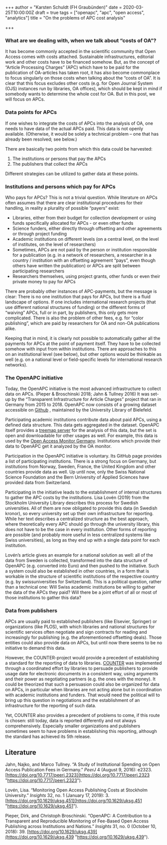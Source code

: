 +++
author = "Karsten Schuldt (FH Graubünden)"
date = 2020-03-25T10:00:00Z
draft = true
tags = ["openapc", "apc", "open access", "analytics"]
title = "On the problems of APC cost analysis"

+++
### What are we dealing with, when we talk about “costs of OA”?

It has become commonly accepted in the scientific community that Open Access comes with costs attached. Sustainable infrastructures, editorial work and other costs have to be financed somehow. But, as the concept of “Article Processing Charges” (APC) which have to be paid for the publication of OA-articles has taken root, it has also become commonplace to focus singularly on those costs when talking about the “costs of OA”. It is clear that this focus excludes other costs (e.g. for Open Journal System (OJS) instances run by libraries, OA offices), which should be kept in mind if somebody wants to determine the whole cost for OA. But in this post, we will focus on APCs.

### Data points for APCs

If one wishes to integrate the costs of APCs into the analysis of OA, one needs to have data of the actual APCs paid. This data is not openly available. (Otherwise, it would be solely a technical problem – one that has already been resolved; see below.)

There are basically two points from which this data could be harvested:

1. The institutions or persons that pay the APCs
2. The publishers that collect the APCs

Different strategies can be utilized to gather data at these points.

### Institutions and persons which pay for APCs

Who pays for APCs? This is not a trivial question. While literature on APCs often assumes that there are clear institutional procedures for their handling, in reality a plurality of possible “payers” exist:

* Libraries, either from their budget for collection development or using funds specifically allocated for APCs - or even other funds
* Science funders, either directly through offsetting and other agreements or through project funding
* Academic institutions on different levels (on a central level, on the level of institutes, on the level of researchers)
* Sometimes, APCs are not paid by the person or institution responsible for a publication (e.g. in a network of researchers, a researcher in a country / institution with an offsetting agreement “pays”, even though others have written the publication) or APCs are split between participating researchers
* Researchers themselves, using project grants, other funds or even their private money to pay for APCs

There are probably other instances of APC-payments, but the message is clear: There is no one institution that pays for APCs, but there is a fluid landscape of options. If one includes international research projects (that use different national structures of funding) or the different forms of “waiving” APCs, full or in part, by publishers, this only gets more complicated. There is also the problem of other fees, e.g. for “color publishing”, which are paid by researchers for OA and non-OA publications alike.

Keeping that in mind, it is clearly not possible to automatically gather all the payments for APCs at the point of payment itself. They have to be collected somehow with input from within institutions. There are approaches to this on an institutional level (see below), but other options would be thinkable as well (e.g. on a national level or field-specific levels for international research networks).

### The OpenAPC initiative

Today, the OpenAPC initiative is the most advanced infrastructure to collect data on APCs. (Pieper & Broschinski 2018; Jahn & Tullney 2016) It was set-up by the “Transparent Infrastructure for Article Charges” project that ran in Germany from 2015 to 2018. OpenAPC now consists of a growing dataset accessible on [Github](https://github.com/OpenAPC/openapc-de) , maintained by the University Library of Bielefeld.

Participating academic institutions contribute data about paid APCs, using a defined data structure. This data gets aggregated in the dataset. OpenAPC itself provides a [treemap server](https://treemaps.intact-project.org/apcdata/openapc/) for the analysis of this data, but the set is open and downloadable for other usages as well. For example, this data is used by the [Open Access Monitor Germany](https://open-access-monitor.de/#/publication-costs). Institutions which provide their data to OpenAPC get it analyzed by the OA monitor.

Participation in the OpenAPC initiative is voluntary. Its GitHub page provides a list of participating institutions. There is a strong focus on Germany, but institutions from Norway, Sweden, France, the United Kingdom and other countries provide data as well. Up until now, only the Swiss National Science Foundation and the Bern University of Applied Sciences have provided data from Switzerland.

Participating in the initiative leads to the establishment of internal structures to gather the APC costs by the institutions. Lisa Lovén (2019) from the Stockholm University Library describes this process for Swedish universities. All of them are now obligated to provide this data (in Swedish kronor), so every university set up their own infrastructure for reporting. While her text describes a centralized structure as the best approach, where theoretically every APC should go through the university library, this does not have to be the case in every institution. Other forms of reporting are possible (and probably more useful in less centralized systems like Swiss universities), as long as they end up with a single data point for each institution.

Lovén’s article gives an example for a national solution as well: all of the data from Sweden is collected, transformed into the data structure of OpenAPC (e.g. converted into Euro) and then pushed to the initiative. Such a system could also be established in other countries, in a form that is workable in the structure of scientific institutions of the respective country (e.g. by swissuniversities for Switzerland). This is a political question, rather than a technical one: Will Swiss academic institutions be willing to gather the data of the APCs they paid? Will there be a joint effort of all or most of those institutions to gather this data?

### Data from publishers

APCs are usually paid to established publishers (like Elsevier, Springer) or organizations (like PLOS), with which libraries and national structures for scientific services often negotiate and sign contracts for reading and increasingly for publishing (e.g. the aforementioned offsetting deals). Those entities could also provide data on APCs, but until now there seems to be no initiative to demand this data.

However, the COUNTER-project would provide a precedent of establishing a standard for the reporting of data to libraries. [COUNTER](https://www.projectcounter.org/) was implemented through a coordinated effort by libraries to persuade publishers to provide usage date for electronic documents in a consistent way, using arguments and their power as negotiating partners (e.g. the ones with the money). It could be theorized that such a persuasion could also be organized for data on APCs, in particular when libraries are not acting alone but in coordination with academic institutions and funders. That would need the political will to bring up this question in negotiations and the establishment of an infrastructure for the reporting of such data.

Yet, COUNTER also provides a precedent of problems to come, if this route is chosen: still today, data is reported differently and not always comprehensively. Especially smaller organizations and publishers sometimes seem to have problems in establishing this reporting, although the standard has achieved its 5th release.

## Literature

Jahn, Najko, and Marco Tullney. “A Study of Institutional Spending on Open Access Publication Fees in Germany.” _PeerJ_ 4 (August 9, 2016): e2323. [https://doi.org/10.7717/peerj.2323](https://doi.org/10.7717/peerj.2323 "https://doi.org/10.7717/peerj.2323").

Lovén, Lisa. “Monitoring Open Access Publishing Costs at Stockholm University.” _Insights_ 32, no. 1 (January 17, 2019): 3. [https://doi.org/10.1629/uksg.451](https://doi.org/10.1629/uksg.451 "https://doi.org/10.1629/uksg.451").

Pieper, Dirk, and Christoph Broschinski. “OpenAPC: A Contribution to a Transparent and Reproducible Monitoring of Fee-Based Open Access Publishing across Institutions and Nations.” _Insights_ 31, no. 0 (October 10, 2018): 39. [https://doi.org/10.1629/uksg.439](https://doi.org/10.1629/uksg.439 "https://doi.org/10.1629/uksg.439").